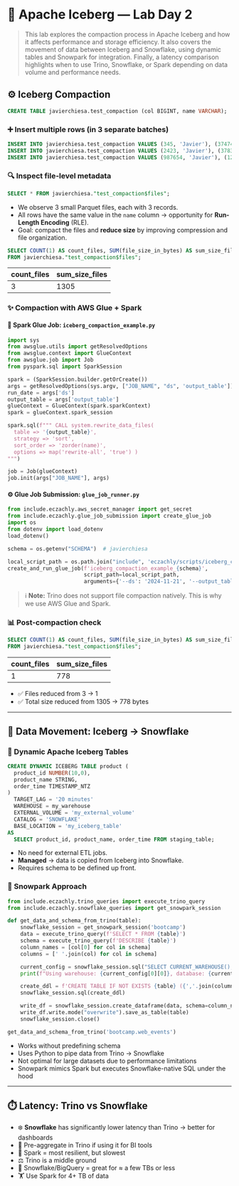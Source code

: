 # 🧊 Apache Iceberg — Lab Day 2

> This lab explores the compaction process in Apache Iceberg and how it affects performance and storage efficiency.
> It also covers the movement of data between Iceberg and Snowflake, using dynamic tables and Snowpark for integration.
> Finally, a latency comparison highlights when to use Trino, Snowflake, or Spark depending on data volume and performance needs.

## ⚙️ Iceberg Compaction

```sql
CREATE TABLE javierchiesa.test_compaction (col BIGINT, name VARCHAR);
```

### ➕ Insert multiple rows (in 3 separate batches)

```sql
INSERT INTO javierchiesa.test_compaction VALUES (345, 'Javier'), (3747467, 'Javier'), (75673, 'Javier');
INSERT INTO javierchiesa.test_compaction VALUES (2423, 'Javier'), (378394748, 'Javier'), (4738, 'Javier');
INSERT INTO javierchiesa.test_compaction VALUES (987654, 'Javier'), (127654, 'Javier'), (87, 'Javier');
```

### 🔍 Inspect file-level metadata

```sql
SELECT * FROM javierchiesa."test_compaction$files";
```

- We observe 3 small Parquet files, each with 3 records.
- All rows have the same value in the `name` column → opportunity for **Run-Length Encoding** (RLE).
- Goal: compact the files and **reduce size** by improving compression and file organization.

```sql
SELECT COUNT(1) AS count_files, SUM(file_size_in_bytes) AS sum_size_files
FROM javierchiesa."test_compaction$files";
```

| count_files | sum_size_files |
|-------------|----------------|
| 3           | 1305           |

### ✨ Compaction with AWS Glue + Spark

#### 💪 Spark Glue Job: `iceberg_compaction_example.py`

```python
import sys
from awsglue.utils import getResolvedOptions
from awsglue.context import GlueContext
from awsglue.job import Job
from pyspark.sql import SparkSession

spark = (SparkSession.builder.getOrCreate())
args = getResolvedOptions(sys.argv, ["JOB_NAME", "ds", 'output_table'])
run_date = args['ds']
output_table = args['output_table']
glueContext = GlueContext(spark.sparkContext)
spark = glueContext.spark_session

spark.sql(f""" CALL system.rewrite_data_files( 
  table => '{output_table}',
  strategy => 'sort',
  sort_order => 'zorder(name)',
  options => map('rewrite-all', 'true') )
""")

job = Job(glueContext)
job.init(args["JOB_NAME"], args)
```

#### ⚙️ Glue Job Submission: `glue_job_runner.py`

```python
from include.eczachly.aws_secret_manager import get_secret
from include.eczachly.glue_job_submission import create_glue_job
import os
from dotenv import load_dotenv
load_dotenv()

schema = os.getenv("SCHEMA")  # javierchiesa

local_script_path = os.path.join("include", 'eczachly/scripts/iceberg_compaction_example.py')
create_and_run_glue_job(f'iceberg_compaction_example_{schema}',
                        script_path=local_script_path,
                        arguments={'--ds': '2024-11-21', '--output_table': f'{schema}.test_compaction'})
```

> ℹ️ **Note:** Trino does not support file compaction natively. This is why we use AWS Glue and Spark.

### 📊 Post-compaction check

```sql
SELECT COUNT(1) AS count_files, SUM(file_size_in_bytes) AS sum_size_files
FROM javierchiesa."test_compaction$files";
```

| count_files | sum_size_files |
|-------------|----------------|
| 1           | 778            |

- ✅ Files reduced from 3 → 1
- ✅ Total size reduced from 1305 → 778 bytes

---

## 🛫 Data Movement: Iceberg → Snowflake

### 🚀 Dynamic Apache Iceberg Tables

```sql
CREATE DYNAMIC ICEBERG TABLE product (
  product_id NUMBER(10,0), 
  product_name STRING, 
  order_time TIMESTAMP_NTZ
)
  TARGET_LAG = '20 minutes'
  WAREHOUSE = my_warehouse
  EXTERNAL_VOLUME = 'my_external_volume'
  CATALOG = 'SNOWFLAKE'
  BASE_LOCATION = 'my_iceberg_table'
AS
  SELECT product_id, product_name, order_time FROM staging_table;
```

- No need for external ETL jobs.
- **Managed** → data is copied from Iceberg into Snowflake.
- Requires schema to be defined up front.

### 🤖 Snowpark Approach

```python
from include.eczachly.trino_queries import execute_trino_query
from include.eczachly.snowflake_queries import get_snowpark_session

def get_data_and_schema_from_trino(table):
    snowflake_session = get_snowpark_session('bootcamp')
    data = execute_trino_query(f'SELECT * FROM {table}')
    schema = execute_trino_query(f'DESCRIBE {table}')
    column_names = [col[0] for col in schema]
    columns = [' '.join(col) for col in schema]

    current_config = snowflake_session.sql("SELECT CURRENT_WAREHOUSE(), CURRENT_DATABASE(), CURRENT_SCHEMA()").collect()
    print(f"Using warehouse: {current_config[0][0]}, database: {current_config[0][1]}, schema: {current_config[0][2]}")

    create_ddl = f'CREATE TABLE IF NOT EXISTS {table} ({','.join(columns)})'
    snowflake_session.sql(create_ddl)

    write_df = snowflake_session.create_dataframe(data, schema=column_names)
    write_df.write.mode("overwrite").save_as_table(table)
    snowflake_session.close()

get_data_and_schema_from_trino('bootcamp.web_events')
```

- Works without predefining schema
- Uses Python to pipe data from Trino → Snowflake
- Not optimal for large datasets due to performance limitations
- Snowpark mimics Spark but executes Snowflake-native SQL under the hood

---

## ⏱️ Latency: Trino vs Snowflake

- ❄️ **Snowflake** has significantly lower latency than Trino → better for dashboards
- 🧮 Pre-aggregate in Trino if using it for BI tools
- 🐢 Spark = most resilient, but slowest
- ⚖️ Trino is a middle ground
- 🚀 Snowflake/BigQuery = great for ≈ a few TBs or less
- 🏋️ Use Spark for 4+ TB of data

